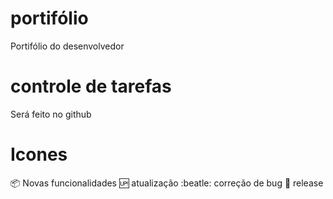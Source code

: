 # portifólio
Portifólio do desenvolvedor

# controle de tarefas
Será feito no github

# Icones

:package: Novas funcionalidades
:up: atualização
:beatle: correção de bug
:checkered_flag: release